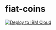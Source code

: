 # fiat-coins


[![Deploy to IBM Cloud](https://bluemix.net/deploy/button.png)](https://bluemix.net/deploy?repository=https://github.com/tresende/fiat-coins.git>&branch=master)
